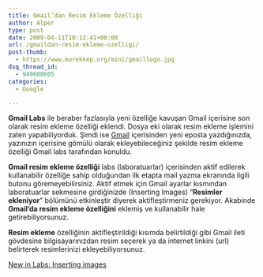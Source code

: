 ```yaml
---
title: Gmail’dan Resim Ekleme Özelliği
author: Alper
type: post
date: 2009-04-11T10:12:41+00:00
url: /gmaildan-resim-ekleme-ozelligi/
post-thumb:
  - https://www.murekkep.org/mini/gmaillogo.jpg
dsq_thread_id:
  - 949688605
categories:
  - Google

---
```

**Gmail Labs** ile beraber fazlasıyla yeni özelliğe kavuşan Gmail içerisine son olarak resim ekleme özelliği eklendi. Dosya eki olarak resim ekleme işlemini zaten yapabiliyorduk. Şimdi ise [Gmail][1] içerisinden yeni eposta yazdığınızda, yazınızın içerisine gömülü olarak ekleyebileceğiniz şekilde resim ekleme özelliği Gmail labs tarafından konuldu. 

**Gmail resim ekleme özelliği** labs (laboratuarlar) içerisinden aktif edilerek kullanabilir özelliğe sahip olduğundan ilk etapta mail yazma ekranında ilgili butonu göremeyebilirsiniz. Aktif etmek için Gmail ayarlar kısmından laboratuarlar sekmesine girdiğinizde (Inserting Images) &#8220;**Resimler ekleniyor**&#8221; bölümünü etkinleştir diyerek aktifleştirmeniz gerekiyor. Akabinde **Gmail&#8217;da resim ekleme özelliğini** eklemiş ve kullanabilir hale getirebiliyorsunuz. <!--more-->

**Resim ekleme** özelliğinin aktifleştirildiği kısımda belirtildiği gibi Gmail ileti gövdesine bilgisayarınızdan resim seçerek ya da internet linkini (url) belirterek resimlerinizi ekleyebiliyorsunuz. 

[New in Labs: Inserting images][2]

 [1]: https://gmail.com
 [2]: https://gmailblog.blogspot.com/2009/04/new-in-labs-inserting-images.html